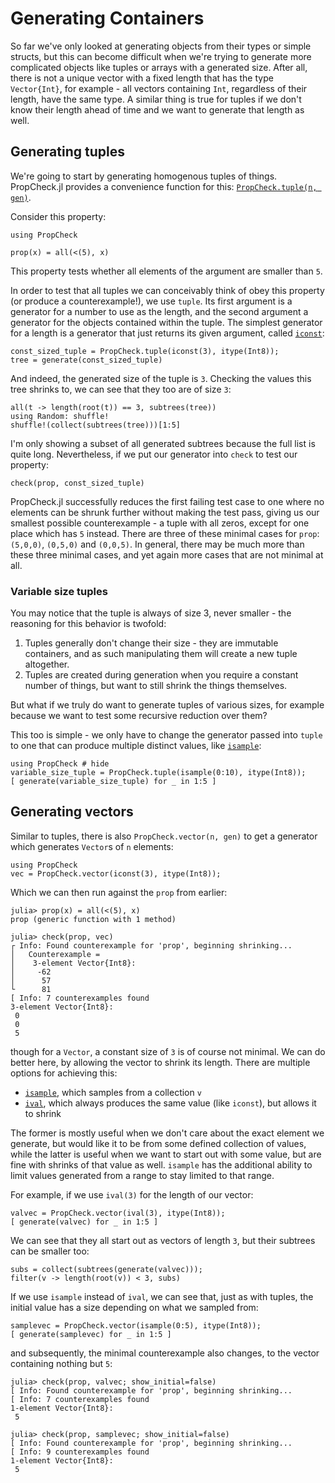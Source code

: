 # Generating Containers

So far we've only looked at generating objects from their types or simple structs, but this can become difficult when we're
trying to generate more complicated objects like tuples or arrays with a generated size. After all, there
is not a unique vector with a fixed length that has the type `Vector{Int}`, for example - all vectors containing
`Int`, regardless of their length, have the same type. A similar thing is true for tuples if we don't know
their length ahead of time and we want to generate that length as well.

## Generating tuples

We're going to start by generating homogenous tuples of things. PropCheck.jl provides a convenience function for this:
[`PropCheck.tuple(n, gen)`](@ref).

Consider this property:

```@example tuple
using PropCheck

prop(x) = all(<(5), x)
```

This property tests whether all elements of the argument are smaller than `5`.

In order to test that all tuples we can conceivably think of obey this property (or produce a counterexample!),
we use `tuple`. Its first argument is a generator for a number to use as the length, and the second argument
a generator for the objects contained within the tuple. The simplest generator for a length is a generator
that just returns its given argument, called [`iconst`](@ref):

```@repl tuple
const_sized_tuple = PropCheck.tuple(iconst(3), itype(Int8));
tree = generate(const_sized_tuple)
```

And indeed, the generated size of the tuple is `3`. Checking the values this tree shrinks to, we can see that they too are of size `3`:

```@repl tuple
all(t -> length(root(t)) == 3, subtrees(tree))
using Random: shuffle!
shuffle!(collect(subtrees(tree)))[1:5]
```

I'm only showing a subset of all generated subtrees because the full list is quite long. Nevertheless, if we put our generator into
`check` to test our property:

```@example tuple
check(prop, const_sized_tuple)
```

PropCheck.jl successfully reduces the first failing test case to one where no elements can be shrunk further without making the test pass,
giving us our smallest possible counterexample - a tuple with all zeros, except for one place which has `5` instead. There are
three of these minimal cases for `prop`: `(5,0,0)`, `(0,5,0)` and `(0,0,5)`. In general, there may be much more than these three minimal cases,
and yet again more cases that are not minimal at all.

### Variable size tuples

You may notice that the tuple is always of size 3, never smaller - the reasoning for this behavior is twofold:

 1. Tuples generally don't change their size - they are immutable containers, and as such manipulating them will create a new tuple altogether.
 2. Tuples are created during generation when you require a constant number of things, but want to still shrink the things themselves.

But what if we truly do want to generate tuples of various sizes, for example because we want to test some recursive reduction over them?

This too is simple - we only have to change the generator passed into `tuple` to one that can produce multiple distinct values, like [`isample`](@ref):

```@repl vartup
using PropCheck # hide
variable_size_tuple = PropCheck.tuple(isample(0:10), itype(Int8));
[ generate(variable_size_tuple) for _ in 1:5 ]
```

## Generating vectors

Similar to tuples, there is also `PropCheck.vector(n, gen)` to get a generator which generates `Vector`s of `n` elements:

```@repl examplevec
using PropCheck
vec = PropCheck.vector(iconst(3), itype(Int8));
```

Which we can then run against the `prop` from earlier:

```jldoctest examplevec; filter = [r"\[ Info: \d+", r"[└│]\s+-?\d+", r"^ \d"], setup=:(using PropCheck; vec = PropCheck.vector(iconst(3), itype(Int8)))
julia> prop(x) = all(<(5), x)
prop (generic function with 1 method)

julia> check(prop, vec)
┌ Info: Found counterexample for 'prop', beginning shrinking...
│   Counterexample =
│    3-element Vector{Int8}:
│     -62
│      57
└      81
[ Info: 7 counterexamples found
3-element Vector{Int8}:
 0
 0
 5
```

though for a `Vector`, a constant size of `3` is of course not minimal. We can do better here, by allowing the vector to shrink its length. There are multiple options for achieving this:

 * [`isample`](@ref), which samples from a collection `v`
 * [`ival`](@ref), which always produces the same value (like `iconst`), but allows it to shrink

The former is mostly useful when we don't care about the exact element we generate, but would like it to be from some defined collection of values, while the latter is useful when we want
to start out with some value, but are fine with shrinks of that value as well. `isample` has the additional ability to limit values generated from a range to stay limited to that range.

For example, if we use `ival(3)` for the length of our vector:

```@repl examplevec
valvec = PropCheck.vector(ival(3), itype(Int8));
[ generate(valvec) for _ in 1:5 ]
```

We can see that they all start out as vectors of length `3`, but their subtrees can be smaller too:

```@repl examplevec
subs = collect(subtrees(generate(valvec)));
filter(v -> length(root(v)) < 3, subs)
```

If we use `isample` instead of `ival`, we can see that, just as with tuples, the initial value has a size depending on what we sampled from:

```@repl examplevec
samplevec = PropCheck.vector(isample(0:5), itype(Int8));
[ generate(samplevec) for _ in 1:5 ]
```

and subsequently, the minimal counterexample also changes, to the vector containing nothing but `5`:

```jldoctest examplevec; filter=[r"(\[ Info: \d+)",r"[┌│└]\s+-?\d+"], setup=:(using PropCheck; valvec = PropCheck.vector(ival(3), itype(Int8)); samplevec=PropCheck.vector(isample(0:5), itype(Int8)))
julia> check(prop, valvec; show_initial=false)
[ Info: Found counterexample for 'prop', beginning shrinking...
[ Info: 7 counterexamples found
1-element Vector{Int8}:
 5

julia> check(prop, samplevec; show_initial=false)
[ Info: Found counterexample for 'prop', beginning shrinking...
[ Info: 9 counterexamples found
1-element Vector{Int8}:
 5
```
